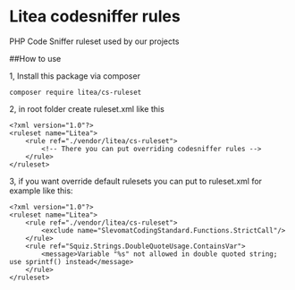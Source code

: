 # Litea codesniffer rules
PHP Code Sniffer ruleset used by our projects

##How to use

1, Install this package via composer

    composer require litea/cs-ruleset
    
2, in root folder create ruleset.xml like this

    <?xml version="1.0"?>
    <ruleset name="Litea">
        <rule ref="./vendor/litea/cs-ruleset">
            <!-- There you can put overriding codesniffer rules -->
        </rule>
    </ruleset>
    
3, if you want override default rulesets you can put to ruleset.xml for example like this:

    <?xml version="1.0"?>
    <ruleset name="Litea">
        <rule ref="./vendor/litea/cs-ruleset">
            <exclude name="SlevomatCodingStandard.Functions.StrictCall"/>
        </rule>
        <rule ref="Squiz.Strings.DoubleQuoteUsage.ContainsVar">
            <message>Variable "%s" not allowed in double quoted string; use sprintf() instead</message>
        </rule>
    </ruleset>

